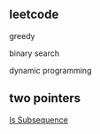 leetcode
---

greedy

binary search

dynamic programming

## two pointers

[Is Subsequence](https://github.com/aaro0n/leetcode/blob/master/string/392.is-subsequence.c)
